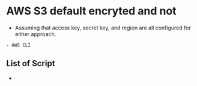 # AWS S3 default encryted and not 

- Assuming that access key, secret key, and region are all configured for either approach.
 
```
- AWS CLI 

```
## List of Script

* 

